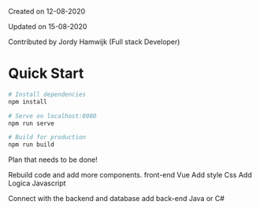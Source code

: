 Created on 12-08-2020

Updated on 15-08-2020

Contributed by Jordy Hamwijk (Full stack Developer)
# Quick Start

```bash
# Install dependencies
npm install

# Serve on localhost:8080
npm run serve

# Build for production
npm run build
```


Plan that needs to be done!

Rebuild code and add more components.
front-end Vue
Add style Css
Add Logica Javascript

Connect with the backend and database
add back-end  Java or C#
